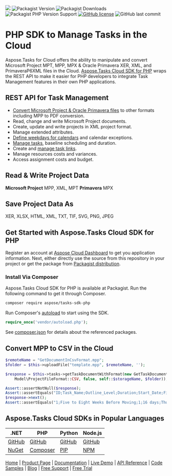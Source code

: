 ![](https://img.shields.io/badge/api-v3.0-lightgrey) ![Packagist Version](https://img.shields.io/packagist/v/aspose/tasks-sdk-php) ![Packagist Downloads](https://img.shields.io/packagist/dt/aspose/tasks-sdk-php) ![Packagist PHP Version Support](https://img.shields.io/packagist/php-v/aspose/tasks-sdk-php) [![GitHub license](https://img.shields.io/github/license/aspose-tasks-cloud/aspose-tasks-cloud-php)](https://github.com/aspose-tasks-cloud/aspose-tasks-cloud-php/blob/master/LICENSE) ![GitHub last commit](https://img.shields.io/github/last-commit/Aspose-tasks-Cloud/aspose-tasks-cloud-php)

# PHP SDK to Manage Tasks in the Cloud

Aspose.Tasks for Cloud offers the ability to manipulate and convert Microsoft Project MPT, MPP, MPX & Oracle Primavera XER, XML, and PrimaveraP6XML files in the Cloud. [Aspose.Tasks Cloud SDK for PHP](https://products.aspose.cloud/tasks/php) wraps the REST API to make it easier for PHP developers to integrate Task Management features in their own PHP applications.

## REST API for Task Management

* [Convert Microsoft Project & Oracle Primavera files](https://docs.aspose.cloud/tasks/convert-project-document-to-the-specified-format/) to other formats including MPP to PDF conversion.
* Read, change and write Microsoft Project documents.
* Create, update and write projects in XML project format.
* Manage extended attributes.
* [Define weekdays for calendars](https://docs.aspose.cloud/tasks/working-with-calendars/) and calendar exceptions.
* [Manage tasks](https://docs.aspose.cloud/tasks/working-with-tasks/), baseline scheduling and duration.
* Create and [manage task links](https://docs.aspose.cloud/tasks/working-with-task-links/).
* Manage resources costs and variances.
* Access assignment costs and budget.

## Read & Write Project Data

**Microsoft Project** MPP, XML, MPT **Primavera** MPX

## Save Project Data As

XER, XLSX, HTML, XML, TXT, TIF, SVG, PNG, JPEG

## Get Started with Aspose.Tasks Cloud SDK for PHP

Register an account at [Aspose Cloud Dashboard](https://dashboard.aspose.cloud/#/apps) to get you application information. Next, either directly use the source from this repository in your project or get the package from [Packagist distribution](https://packagist.org/packages/aspose/tasks-sdk-php).

### Install Via Composer

Aspose.Tasks Cloud SDK for PHP is available at Packagist. Run the following command to get it through Composer.

```bash
composer require aspose/tasks-sdk-php
```
Run Composer's [autoload](https://getcomposer.org/doc/00-intro.md#autoloading) to start using the SDK.

```php
require_once('vendor/autoload.php');
```
See [composer.json](composer.json) for details about the referenced packages.

## Convert MPP to CSV in the Cloud

```php
$remoteName = "GetDocumentInCsvFormat.mpp";
$folder = $this->uploadFile("template.mpp", $remoteName, '');

$response = $this->tasks->getTaskDocumentWithFormat(new GetTaskDocumentWithFormatRequest($remoteName,
    Model\ProjectFileFormat::CSV, false, self::$storageName, $folder));

Assert::assertNotNull($response);
Assert::assertEquals("ID;Task_Name;Outline_Level;Duration;Start_Date;Finish_Date;Percent_Comp;Cost;Work\r\n", $response->current());
$response->next();
Assert::assertEquals("1;Five to Eight Weeks Before Moving;1;16 days;Thu 01.01.04 08:00;Thu 22.01.04 17:00;0%;$0;0 hrs\r\n", $response->current());

```

## Aspose.Tasks Cloud SDKs in Popular Languages

| .NET | PHP | Python | Node.js |
|---|---|---|---|
| [GitHub](https://github.com/aspose-tasks-cloud/aspose-tasks-cloud-dotnet) | [GitHub](https://github.com/aspose-tasks-cloud/aspose-tasks-cloud-php) | [GitHub](https://github.com/aspose-tasks-cloud/aspose-tasks-cloud-python) | [GitHub](https://github.com/aspose-tasks-cloud/aspose-tasks-cloud-node)  | 
| [NuGet](https://www.nuget.org/packages/Aspose.Tasks-Cloud/) | [Composer](https://packagist.org/packages/aspose/tasks-sdk-php) | [PIP](https://pypi.org/project/aspose-tasks-cloud/) | [NPM](https://www.npmjs.com/package/@asposecloud/aspose-tasks-cloud)  |

[Home](https://www.aspose.cloud) | [Product Page](https://products.aspose.cloud/tasks/php) | [Documentation](https://docs.aspose.cloud/tasks/) | [Live Demo](https://products.aspose.app/tasks/family) |  [API Reference](https://apireference.aspose.cloud/tasks/) | [Code Samples](https://github.com/aspose-tasks-cloud/aspose-tasks-cloud-dotnet/tree/master/Aspose.Tasks.Cloud.Sdk.Tests) | [Blog](https://blog.aspose.cloud/category/tasks/) | [Free Support](https://forum.aspose.cloud/c/tasks) | [Free Trial](https://dashboard.aspose.cloud/#/apps)
